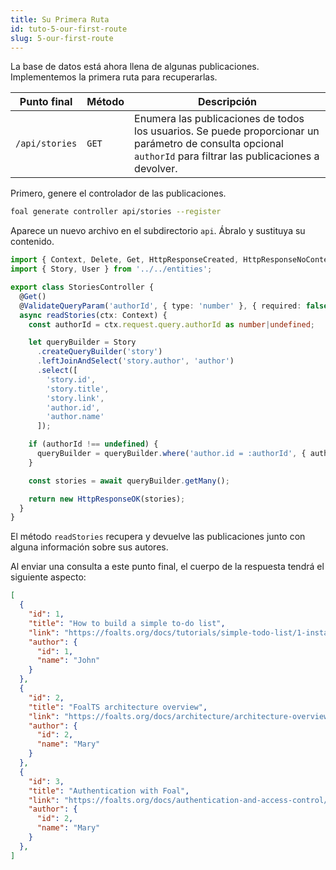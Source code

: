 ```yaml
---
title: Su Primera Ruta
id: tuto-5-our-first-route
slug: 5-our-first-route
---
```


La base de datos está ahora llena de algunas publicaciones. Implementemos la primera ruta para recuperarlas.

| Punto final | Método | Descripción |
| --- | --- | --- |
| `/api/stories` | `GET` | Enumera las publicaciones de todos los usuarios. Se puede proporcionar un parámetro de consulta opcional `authorId` para filtrar las publicaciones a devolver. |

Primero, genere el controlador de las publicaciones.

```bash
foal generate controller api/stories --register
```

Aparece un nuevo archivo en el subdirectorio `api`. Ábralo y sustituya su contenido.

```typescript
import { Context, Delete, Get, HttpResponseCreated, HttpResponseNoContent, HttpResponseNotFound, HttpResponseOK, Post, UserRequired, ValidateBody, ValidatePathParam, ValidateQueryParam } from '@foal/core';
import { Story, User } from '../../entities';

export class StoriesController {
  @Get()
  @ValidateQueryParam('authorId', { type: 'number' }, { required: false })
  async readStories(ctx: Context) {
    const authorId = ctx.request.query.authorId as number|undefined;

    let queryBuilder = Story
      .createQueryBuilder('story')
      .leftJoinAndSelect('story.author', 'author')
      .select([
        'story.id',
        'story.title',
        'story.link',
        'author.id',
        'author.name'
      ]);

    if (authorId !== undefined) {
      queryBuilder = queryBuilder.where('author.id = :authorId', { authorId });
    }

    const stories = await queryBuilder.getMany();

    return new HttpResponseOK(stories);
  }
}

```


El método `readStories` recupera y devuelve las publicaciones junto con alguna información sobre sus autores.

Al enviar una consulta a este punto final, el cuerpo de la respuesta tendrá el siguiente aspecto:

```json
[
  {
    "id": 1,
    "title": "How to build a simple to-do list",
    "link": "https://foalts.org/docs/tutorials/simple-todo-list/1-installation",
    "author": {
      "id": 1,
      "name": "John"
    }
  },
  {
    "id": 2,
    "title": "FoalTS architecture overview",
    "link": "https://foalts.org/docs/architecture/architecture-overview",
    "author": {
      "id": 2,
      "name": "Mary"
    }
  },
  {
    "id": 3,
    "title": "Authentication with Foal",
    "link": "https://foalts.org/docs/authentication-and-access-control/quick-start",
    "author": {
      "id": 2,
      "name": "Mary"
    }
  },
]
```